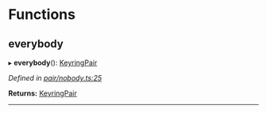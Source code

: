 

# Functions

<a id="everybody"></a>

##  everybody

▸ **everybody**(): [KeyringPair](../interfaces/_types_.keyringpair.md)

*Defined in [pair/nobody.ts:25](https://github.com/polkadot-js/common/blob/302b70e/packages/keyring/src/pair/nobody.ts#L25)*

**Returns:** [KeyringPair](../interfaces/_types_.keyringpair.md)

___

